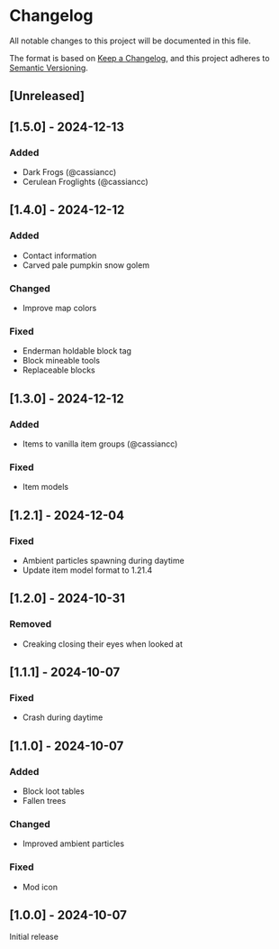 # Changelog
All notable changes to this project will be documented in this file.

The format is based on [Keep a Changelog](https://keepachangelog.com/en/1.0.0/),
and this project adheres to [Semantic Versioning](https://semver.org/spec/v2.0.0.html).

## [Unreleased]

## [1.5.0] - 2024-12-13
### Added
- Dark Frogs (@cassiancc)
- Cerulean Froglights (@cassiancc)

## [1.4.0] - 2024-12-12
### Added
- Contact information
- Carved pale pumpkin snow golem

### Changed
- Improve map colors

### Fixed
- Enderman holdable block tag
- Block mineable tools
- Replaceable blocks

## [1.3.0] - 2024-12-12
### Added
- Items to vanilla item groups (@cassiancc)

### Fixed
- Item models

## [1.2.1] - 2024-12-04
### Fixed
- Ambient particles spawning during daytime
- Update item model format to 1.21.4

## [1.2.0] - 2024-10-31
### Removed
- Creaking closing their eyes when looked at

## [1.1.1] - 2024-10-07
### Fixed
- Crash during daytime

## [1.1.0] - 2024-10-07
### Added
- Block loot tables
- Fallen trees

### Changed
- Improved ambient particles

### Fixed
- Mod icon

## [1.0.0] - 2024-10-07
Initial release